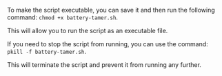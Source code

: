 To make the script executable, you can save it and then run the following command: `chmod +x battery-tamer.sh`. 

This will allow you to run the script as an executable file.

If you need to stop the script from running, you can use the command: `pkill -f battery-tamer.sh`. 

This will terminate the script and prevent it from running any further.
